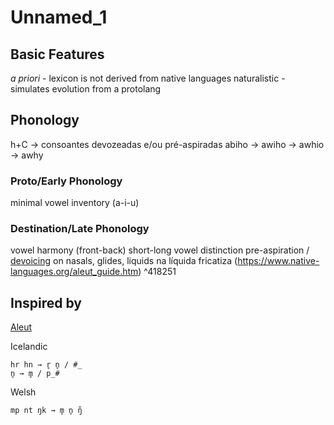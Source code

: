 # Unnamed_1

## Basic Features
*a priori* - lexicon is not derived from native languages
naturalistic - simulates evolution from a protolang

## Phonology
h+C -> consoantes devozeadas e/ou pré-aspiradas
abiho -> awiho -> awhio -> awhy

### Proto/Early Phonology
minimal vowel inventory (a-i-u)

### Destination/Late Phonology
vowel harmony (front-back)
short-long vowel distinction
pre-aspiration / [devoicing](https://chridd.nfshost.com/diachronica/search?q=%cc%a5) on nasals, glides, liquids
    na líquida fricatiza (https://www.native-languages.org/aleut_guide.htm) ^418251


## Inspired by
[Aleut](https://phoible.org/inventories/view/61#tipa) 

Icelandic
	
	hr hn → r̥ n̥ / #_
	n̥ → m̥ / p_#

Welsh

	mp nt ŋk → m̥ n̥ ŋ̊
